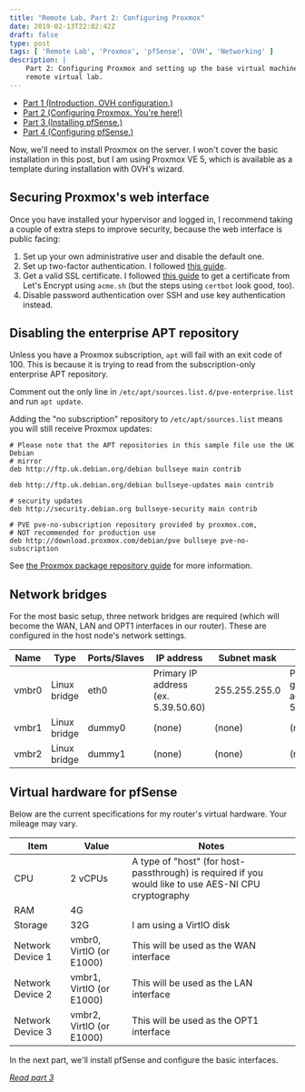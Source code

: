 ```yaml
---
title: "Remote Lab, Part 2: Configuring Proxmox"
date: 2019-02-13T22:02:42Z
draft: false
type: post
tags: [ 'Remote Lab', 'Proxmox', 'pfSense', 'OVH', 'Networking' ]
description: |
    Part 2: Configuring Proxmox and setting up the base virtual machines for our
    remote virtual lab.
---
```


* [Part 1 (Introduction, OVH configuration.)](/posts/2019/02/13/remote_proxmox_lab_intro/)
* [Part 2 (Configuring Proxmox. You're here!)](#)
* [Part 3 (Installing pfSense.)](/posts/2019/02/17/installing_pfsense/)
* [Part 4 (Configuring pfSense.)](/posts/2020/01/11/configuring_pfsense)

Now, we'll need to install Proxmox on the server. I won't cover the basic
installation in this post, but I am using Proxmox VE 5, which is available as a
template during installation with OVH's wizard.

## Securing Proxmox's web interface

Once you have installed your hypervisor and logged in, I recommend taking a
couple of extra steps to improve security, because the web interface is public
facing:

1. Set up your own administrative user and disable the default one.
2. Set up two-factor authentication. I followed
   [this guide](http://jonspraggins.com/the-idiot-adds-two-factor-authentication-to-proxmox/).
3. Get a valid SSL certificate. I followed
   [this guide](https://pve.proxmox.com/wiki/HTTPS_Certificate_Configuration_(Version_4.x_and_newer)#Let.27s_Encrypt_using_acme.sh)
   to get a certificate from Let's Encrypt using `acme.sh` (but the steps using
   `certbot` look good, too).
4. Disable password authentication over SSH and use key authentication instead.

## Disabling the enterprise APT repository

Unless you have a Proxmox subscription, `apt` will fail with an exit code of 100.
This is because it is trying to read from the subscription-only enterprise APT
repository.

Comment out the only line in `/etc/apt/sources.list.d/pve-enterprise.list` and
run `apt update`.

Adding the "no subscription" repository to `/etc/apt/sources.list` means you will
still receive Proxmox updates:

```
# Please note that the APT repositories in this sample file use the UK Debian
# mirror
deb http://ftp.uk.debian.org/debian bullseye main contrib

deb http://ftp.uk.debian.org/debian bullseye-updates main contrib

# security updates
deb http://security.debian.org bullseye-security main contrib

# PVE pve-no-subscription repository provided by proxmox.com,
# NOT recommended for production use
deb http://download.proxmox.com/debian/pve bullseye pve-no-subscription
```

See [the Proxmox package repository guide](https://pve.proxmox.com/wiki/Package_Repositories) for more information.

## Network bridges

For the most basic setup, three network bridges are required (which will become
the WAN, LAN and OPT1 interfaces in our router). These are configured in the
host node's network settings.

| Name  | Type         | Ports/Slaves | IP address                          | Subnet mask   | Gateway                                   |
|-------|--------------|--------------|-------------------------------------|---------------|-------------------------------------------|
| vmbr0 | Linux bridge | eth0         | Primary IP address (ex. 5.39.50.60) | 255.255.255.0 | Primary gateway address (ex. 5.39.50.254) |
| vmbr1 | Linux bridge | dummy0       | (none)                              | (none)        | (none)                                    |
| vmbr2 | Linux bridge | dummy1       | (none)                              | (none)        | (none)                                    |

## Virtual hardware for pfSense

Below are the current specifications for my router's virtual hardware. Your
mileage may vary.

| Item             | Value                    | Notes                                                                                                |
|------------------|--------------------------|------------------------------------------------------------------------------------------------------|
| CPU              | 2 vCPUs                  | A type of "host" (for host-passthrough) is required if you would like to use AES-NI CPU cryptography |
| RAM              | 4G                       |                                                                                                      |
| Storage          | 32G                      | I am using a VirtIO disk                                                                             |
| Network Device 1 | vmbr0, VirtIO (or E1000) | This will be used as the WAN interface                                                               |
| Network Device 2 | vmbr1, VirtIO (or E1000) | This will be used as the LAN interface                                                               |
| Network Device 3 | vmbr2, VirtIO (or E1000) | This will be used as the OPT1 interface                                                              |

In the next part, we'll install pfSense and configure the basic interfaces.

*[Read part 3](/posts/2019/02/17/installing_pfsense)*
